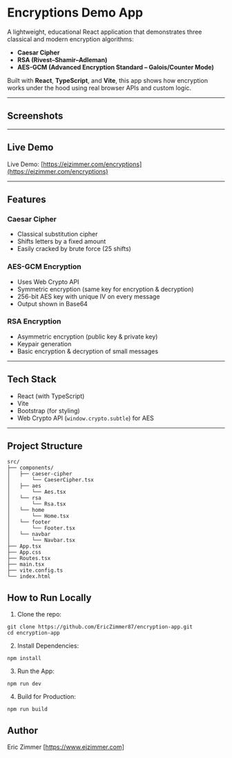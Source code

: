 # Encryptions Demo App

A lightweight, educational React application that demonstrates three classical and modern encryption algorithms:

- **Caesar Cipher**
- **RSA (Rivest–Shamir–Adleman)**
- **AES-GCM (Advanced Encryption Standard – Galois/Counter Mode)**

Built with **React**, **TypeScript**, and **Vite**, this app shows how encryption works under the hood using real browser APIs and custom logic.

---

## Screenshots

---

## Live Demo

Live Demo: [https://ejzimmer.com/encryptions](https://ejzimmer.com/encryptions)

---

## Features

### Caesar Cipher

- Classical substitution cipher
- Shifts letters by a fixed amount
- Easily cracked by brute force (25 shifts)

### AES-GCM Encryption

- Uses Web Crypto API
- Symmetric encryption (same key for encryption & decryption)
- 256-bit AES key with unique IV on every message
- Output shown in Base64

### RSA Encryption

- Asymmetric encryption (public key & private key)
- Keypair generation
- Basic encryption & decryption of small messages

---

## Tech Stack

- React (with TypeScript)
- Vite
- Bootstrap (for styling)
- Web Crypto API (`window.crypto.subtle`) for AES

---

## Project Structure

```text
src/
├── components/
│   ├── caeser-cipher
│       └── CaeserCipher.tsx
│   ├── aes
│       └── Aes.tsx
│   └── rsa
│       └── Rsa.tsx
│   └── home
│       └── Home.tsx
│   └── footer
│       └── Footer.tsx
│   └── navbar
│       └── Navbar.tsx
├── App.tsx
├── App.css
├── Routes.tsx
├── main.tsx
├── vite.config.ts
└── index.html
```

## How to Run Locally

1. Clone the repo:

```text
git clone https://github.com/EricZimmer87/encryption-app.git
cd encryption-app
```

2. Install Dependencies:

```text
npm install
```

3. Run the App:

```text
npm run dev
```

4. Build for Production:

```text
npm run build
```

## Author

Eric Zimmer [https://www.ejzimmer.com]
